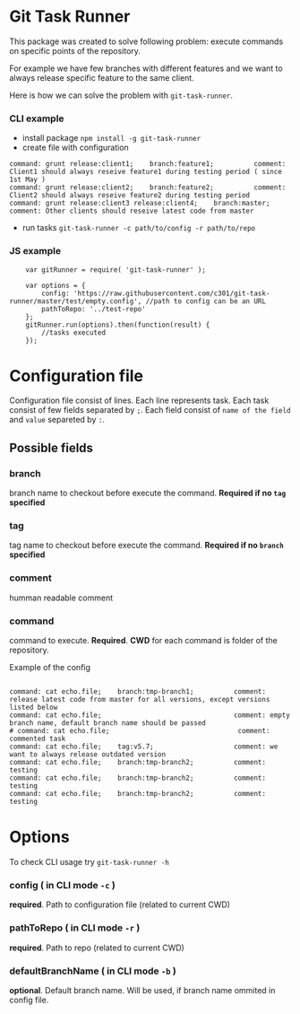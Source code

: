 # Git Task Runner

This package was created to solve following problem:
execute commands on specific points of the repository.

For example we have few branches with different features and we want to always 
release specific feature to the same client.

Here is how we can solve the problem with `git-task-runner`.

### CLI example
- install package `npm install -g git-task-runner`
- create file with configuration 
```
command: grunt release:client1;    branch:feature1;          comment: Client1 should always reseive feature1 during testing period ( since 1st May )
command: grunt release:client2;    branch:feature2;          comment: Client2 should always reseive feature2 during testing period
command: grunt release:client3 release:client4;    branch:master;          comment: Other clients should reseive latest code from master
```
- run tasks `git-task-runner -c path/to/config -r path/to/repo`

### JS example
```
    var gitRunner = require( 'git-task-runner' );

    var options = {
        config: 'https://raw.githubusercontent.com/c301/git-task-runner/master/test/empty.config', //path to config can be an URL
        pathToRepo: '../test-repo'
    };
    gitRunner.run(options).then(function(result) {
        //tasks executed
    });
```

Configuration file
==================
Configuration file consist of lines. Each line represents task.
Each task consist of few fields separated by `;`.
Each field consist of `name of the field` and `value` separeted by `:`.

Possible fields
---------------

### branch
branch name to checkout before execute the command. **Required if no `tag` specified**
### tag
tag name to checkout before execute the command. **Required if no `branch` specified**
### comment
humman readable comment
### command
command to execute. **Required**.
**CWD** for each command is folder of the repository.


Example of the config
```

command: cat echo.file;    branch:tmp-branch1;          comment: release latest code from master for all versions, except versions listed below
command: cat echo.file;                                 comment: empty branch name, default branch name should be passed
# command: cat echo.file;                                comment: commented task
command: cat echo.file;    tag:v5.7;                    comment: we want to always release outdated version
command: cat echo.file;    branch:tmp-branch2;          comment: testing
command: cat echo.file;    branch:tmp-branch2;          comment: testing
command: cat echo.file;    branch:tmp-branch2;          comment: testing
```

Options 
=======
To check CLI usage try `git-task-runner -h`
### config ( in CLI mode `-c` )
**required**. Path to configuration file (related to current CWD)
### pathToRepo ( in CLI mode `-r` )
**required**. Path to repo (related to current CWD)
### defaultBranchName ( in CLI mode `-b` )
**optional**. Default branch name. Will be used, if branch name ommited in config file.
